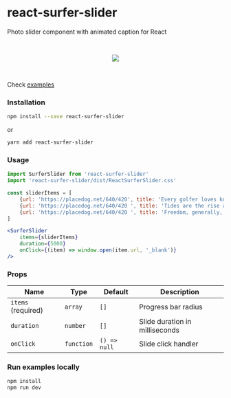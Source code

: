# react-surfer-slider

Photo slider component with animated caption for React

<br />
<p align="center">
    <img src="https://martinjuzl.com/react-surfer-slider.gif?v3">
</p>
<br />

Check <a href="https://martinjuzl.com/react-surfer-slider">examples</a>

### Installation

```bash
npm install --save react-surfer-slider
```

or

```bash
yarn add react-surfer-slider
```

### Usage

```jsx
import SurferSlider from 'react-surfer-slider'
import 'react-surfer-slider/dist/ReactSurferSlider.css'

const sliderItems = [
    {url: 'https://placedog.net/640/420', title: 'Every golfer loves knocking back a cold one during a round. But should you do it?', img: 'https://placedog.net/640/420'},
    {url: 'https://placedog.net/640/420 ', title: 'Tides are the rise and fall of sea levels caused by the combined effects of the gravitational forces', img: 'https://placedog.net/640/420'},
    {url: 'https://placedog.net/640/420 ', title: 'Freedom, generally, is having the ability to act or change without constraint', img: 'https://placedog.net/640/420'},
]

<SurferSlider
    items={sliderItems}
    duration={5000}
    onClick={(item) => window.open(item.url, '_blank')}
/>
```


### Props

| Name | Type | Default | Description |
| ---- | ---- | ------- | ----------- |
| `items` (required) | `array` | `[]` | Progress bar radius |
| `duration` | `number` | `[]` | Slide duration in milliseconds |
| `onClick` | `function` | `() => null` | Slide click handler |

### Run examples locally

```bash
npm install
npm run dev
```
